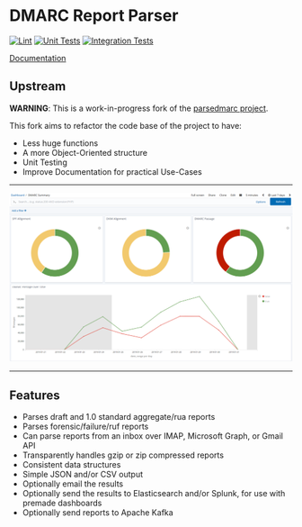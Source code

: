# DMARC Report Parser

[![Lint](https://github.com/O-X-L/dmarc-report-parser/actions/workflows/lint.yml/badge.svg?branch=master)](https://github.com/O-X-L/dmarc-report-parser/actions/workflows/lint.yml)
[![Unit Tests](https://github.com/O-X-L/dmarc-report-parser/actions/workflows/test-unit.yml/badge.svg?branch=master)](https://github.com/O-X-L/dmarc-report-parser/actions/workflows/test-unit.yml)
[![Integration Tests](https://github.com/O-X-L/dmarc-report-parser/actions/workflows/test-integration.yml/badge.svg?branch=master)](https://github.com/O-X-L/dmarc-report-parser/actions/workflows/test-integration.yml)

[Documentation](https://dmarc-report-parser.o-x-l.com/)

## Upstream

**WARNING**: This is a work-in-progress fork of the [parsedmarc project](https://github.com/domainaware/parsedmarc).

This fork aims to refactor the code base of the project to have:

* Less huge functions
* A more Object-Oriented structure
* Unit Testing
* Improve Documentation for practical Use-Cases

----

<p align="center">
  <img src="https://github.com/domainaware/parsedmarc/raw/master/docs/source/_static/screenshots/dmarc-summary-charts.png?raw=true" alt="A screenshot of DMARC summary charts in Kibana"/>
</p>

----

## Features

- Parses draft and 1.0 standard aggregate/rua reports
- Parses forensic/failure/ruf reports
- Can parse reports from an inbox over IMAP, Microsoft Graph, or Gmail
    API
- Transparently handles gzip or zip compressed reports
- Consistent data structures
- Simple JSON and/or CSV output
- Optionally email the results
- Optionally send the results to Elasticsearch and/or Splunk, for use
    with premade dashboards
- Optionally send reports to Apache Kafka
